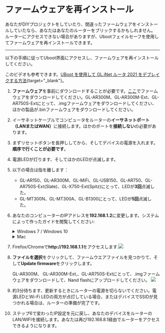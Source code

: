 # ファームウェアを再インストール

あなたがDIYプロジェクトをしていたり、間違ったファームウェアをインストールしていたなら、あなたはあなたのルーターをブリックするかもしれません。 ルーターにアクセスできない場合がありますが、Ubootフェイルセーフを使用してファームウェアを再インストールできます。

---

以下の手順に従ってUboot界面にアクセスし、ファームウェアを再インストールしてください。

このビデオも参考できます。[UBoot を使用して GL.iNet ルータ 2021 をデブレイクする方法](https://www.youtube.com/watch?v=EAaaw8nyrnE){target="_blank"}。

<ol type="1">
    <li><p>
        <b>ファームウェア</b>を事前にダウンロードすることが必要です。<a href="https://dl.gl-inet.com" target="_blank">ここ</a>でファームウェアをダウンロードしてください。GL-AR300M、GL-AR300M-Ext、GL-AR750S-Extにとって、.imgファームウェアをダウンロードしてください、ほかの製品が.binファームウェアをダウンロードしてください。
        </p> 
    </li>
    <li>
        <p>イーサネットケーブルでコンピュータをルーターの<b>イーサネットポート（LANまたはWAN）</b>に接続します。ほかのポートを<b>接続しない</b>の必要があります。
        </p>
    </li>
    <li>
    	<p>まずリセットボタンを長押ししてから、そしてデバイスの電源を入れます。<b>順序で行くことが必要です</b>。
        </p>
    </li>
    <li>
    	<p>電源LEDが灯ります、そしてほかのLEDが点滅します。
        </p>
    </li>
    <li>
    	<p>以下の場合は指を離します：
        <ul>
        	<li>GL-AR150、GL-AR300M、GL-MiFi、GL-USB150、GL-AR750、GL-AR750S-Ext(Slate)、GL-X750-Ext(Spitz)にとって、LEDが<b>3回</b>点滅した。</li>
        	<li>GL-MT300N、GL-MT300A、GL-B1300にとって、LEDが<b>5回</b>点滅した。</li>
        </ul>
        </p>
    </li>
    <li>
    	<p>あなたのコンピューターのIPアドレスを<b>192.168.1.2</b>に変更します。システムによって作ったガイドを閲覧してください:</p>
        <details>
        <summary>Windows 7 / Windows 10</summary>
        <ol type="1">
        	<li>コントロールパネルー＞ネットワークとインターネットー＞ネットワークと共有センター</li>
        	<li>ローカル接続―＞プロパティ</li>
        	<li>インターネットプロトコルバージョン4（TCP/IPv4）―＞プロパティ</li>
        	<li>IPアドレスを192.168.1.2に変更します</li>
        	<img src="https://static.gl-inet.com/docs/jp/3/troubleshooting/uboot/ubootip変更.png">
        </ol>
        </details>
        <details>
        <summary>Mac</summary>
        <ol type="1">
        	<li>セステム設定ー＞ネットワーク</li>
        	<li>イーサネットー＞高級機能ー＞TCP/IP</li>
        	<li>IPv4手動を選択します</li>
        	<li>IPv4アドレスを192.168.1.2に設定します</li>
        </ol>
        </details>
	</li>
    <li>
    	<p>Firefox/Chromeで<b>http://192.168.1.1</b>をアクセスします.<img src="https://static.gl-inet.com/docs/jp/3/troubleshooting/uboot/uboot.png">
        </p>
    </li>
    <li>
    	<p><b>ファイルを選択</b>をクリックして、ファームウエアファイルを見つかりて、そして<b>Update firmware</b>をクリックします。
        </p>
        <p>GL-AR300M、 GL-AR300M-Ext,、GL-AR750S-Extにとって、.imgファームウェアをダウンロードして、Nand flashにアップロードしてください。
        <img src="https://static.gl-inet.com/docs/jp/3/troubleshooting/uboot/Nand.png"><p>
    </li>
    <li>
    	<p>約3分待ちます、更新するときにルーターの電源を切らないでください。電源LEDとWi-Fi LEDの両方が点灯している場合、またはデバイスでSSIDが見つかれる場合は、ルーターの準備が完了です。
        </p>
    </li>
    <li>
    	<p>ステップ6で変わったIP設定を元に戻し、あなたのデバイスをルーターのLAN/WIFIを接続します。あなたは再び192.168.8.1経由でルーターをアクセスできるようになります。
        </p>
    </li>
</ol>

